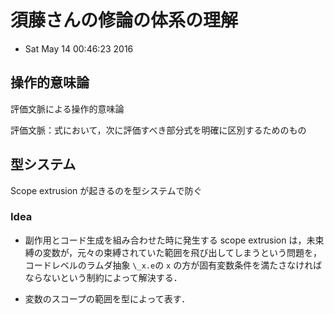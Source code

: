 # 須藤さんの修論の体系の理解

* Sat May 14 00:46:23 2016

## 操作的意味論
評価文脈による操作的意味論

評価文脈：式において，次に評価すべき部分式を明確に区別するためのもの

## 型システム
Scope extrusion が起きるのを型システムで防ぐ

### Idea
* 副作用とコード生成を組み合わせた時に発生する scope extrusion は，未束縛の変数が，元々の束縛されていた範囲を飛び出してしまうという問題を，
コードレベルのラムダ抽象 `\_x.e`の `x` の方が固有変数条件を満たさなければならないという制約によって解決する．

* 変数のスコープの範囲を型によって表す．
